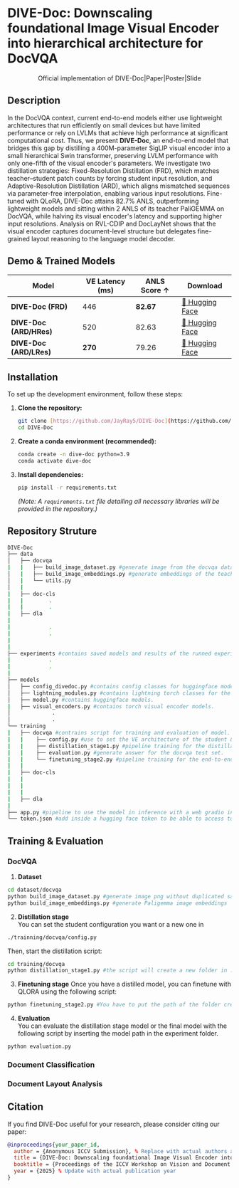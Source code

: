 # DIVE-Doc: Downscaling foundational Image Visual Encoder into hierarchical architecture for DocVQA <br>
<center>Official implementation of DIVE-Doc|Paper|Poster|Slide </center>

## Description

In the DocVQA context, current end-to-end models either use lightweight architectures that run efficiently on small devices but have limited performance or rely on LVLMs that achieve high performance at significant computational cost. Thus, we present **DIVE-Doc**, an end-to-end model that bridges this gap by distilling a 400M-parameter SigLIP visual encoder into a small hierarchical Swin transformer, preserving LVLM performance with only one-fifth of the visual encoder's parameters. We investigate two distillation strategies: Fixed-Resolution Distillation (FRD), which matches teacher–student patch counts by forcing student input resolution, and Adaptive-Resolution Distillation (ARD), which aligns mismatched sequences via parameter-free interpolation, enabling various input resolutions. Fine-tuned with QLoRA, DIVE-Doc attains 82.7% ANLS, outperforming lightweight models and sitting within 2 ANLS of its teacher PaliGEMMA on DocVQA, while halving its visual encoder's latency and supporting higher input resolutions. Analysis on RVL-CDIP and DocLayNet shows that the visual encoder captures document-level structure but delegates fine-grained layout reasoning to the language model decoder.

## Demo & Trained Models

| Model                    | VE Latency (ms)| ANLS Score ↑ | Download |
|--------------------------|--------------|----------------|-----|
| **DIVE-Doc (FRD)**       | 446     | **82.67**  |   [🤗 Hugging Face](https://huggingface.co)  |
| **DIVE-Doc (ARD/HRes)**  | 520     | 82.63        |  [🤗 Hugging Face](https://huggingface.co)   |
| **DIVE-Doc (ARD/LRes)**  | **270**    | 79.26       |   [🤗 Hugging Face](https://huggingface.co)  |



## Installation

To set up the development environment, follow these steps:

1.  **Clone the repository:**
    ```bash
    git clone [https://github.com/JayRay5/DIVE-Doc](https://github.com/JayRay5/DIVE-Doc)
    cd DIVE-Doc
    ```
2.  **Create a conda environment (recommended):**
    ```bash
    conda create -n dive-doc python=3.9
    conda activate dive-doc
    ```
3.  **Install dependencies:**
    ```bash
    pip install -r requirements.txt
    ```
    *(Note: A `requirements.txt` file detailing all necessary libraries will be provided in the repository.)*
    
## Repository Struture
```bash
DIVE-Doc
├── data
│   ├── docvqa
|   |   ├── build_image_dataset.py #generate image from the docvqa dataset without dupplicated samples for the distillation stage.
│   |   ├── build_image_embeddings.py #generate embeddings of the teacher paligemma for the distillation stage.
│   |   └── utils.py       
│   |          
|   ├── doc-cls
|   |        .
|   |        .
|   ├── dla
|      
|            .
|            .
|
|
├── experiments #contains saved models and results of the runned experiments
|            .
|            .
|
├── models 
│   ├── config_divedoc.py #contains config classes for huggingface models.
│   ├── lightning_modules.py #contains lightning torch classes for the distillation stage.
│   ├── model.py #contains huggingface models.
|   ├── visual_encoders.py #contains torch visual encoder models.
│             .
│             .
└── training
|   ├── docvqa #contrains script for training and evaluation of model.
|   |    ├── config.py #use to set the VE architecture of the student & hyperparameters for the distillation stage.
|   |    ├── distillation_stage1.py #pipeline training for the distillation stage.
|   |    ├── evaluation.py #generate answer for the docvqa test set.
|   |    └── finetuning_stage2.py #pipeline training for the end-to-end finetuning stage.
|   |
|   ├── doc-cls
|   |
|   |
|   |
|   ├── dla
|
├── app.py #pipeline to use the model in inference with a web gradio interface
└── token.json #add inside a hugging face token to be able to access to the teacher model from huggingface
```
## Training & Evaluation

### DocVQA
1. **Dataset**
```bash
cd dataset/docvqa
python build_image_dataset.py #generate image png without duplicated samples
python build_image_embeddings.py #generate Paligemma image embeddings 
```
2. **Distillation stage** <br>
You can set the student configuration you want or a new one in
```bash
./trainning/docvqa/config.py
```
Then, start the distillation script: 
```bash
cd training/docvqa
python distillation_stage1.py #the script will create a new folder in ./experiments, which will contain the weights of this training stage
```
3. **Finetuning stage**
Once you have a distilled model, you can finetune with QLORA using the following script:
```bash
python finetuning_stage2.py #You have to put the path of the folder created by the distillation pipeline in this script
```
4. **Evaluation** <br>
You can evaluate the distillation stage model or the final model with the following script by inserting the model path in the experiment folder.
```bash
python evaluation.py
```
### Document Classification

### Document Layout Analysis 

## Citation

If you find DIVE-Doc useful for your research, please consider citing our paper:

```bibtex
@inproceedings{your_paper_id,
  author = {Anonymous ICCV Submission}, % Replace with actual authors after blind review
  title = {DIVE-Doc: Downscaling foundational Image Visual Encoder into hierarchical architecture for DocVQA},
  booktitle = {Proceedings of the ICCV Workshop on Vision and Document Intelligence}, % Update with actual workshop name if different
  year = {2025} % Update with actual publication year
}
